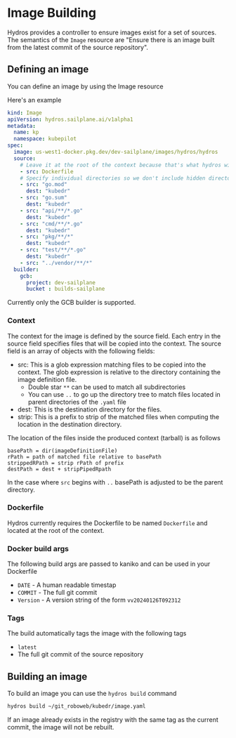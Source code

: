 # Image Building

Hydros provides a controller to ensure images exist for a set of sources. 
The semantics of the `Image` resource are 
"Ensure there is an image built from the latest commit of the source repository".

## Defining an image

You can define an image by using the Image resource

Here's an example

```yaml
kind: Image
apiVersion: hydros.sailplane.ai/v1alpha1
metadata:
  name: kp
  namespace: kubepilot
spec:
  image: us-west1-docker.pkg.dev/dev-sailplane/images/hydros/hydros
  source:
    # Leave it at the root of the context because that's what hydros will look for.
    - src: Dockerfile
    # Specify individual directories so we don't include hidden directories
    - src: "go.mod"
      dest: "kubedr"
    - src: "go.sum"
      dest: "kubedr"
    - src: "api/**/*.go"
      dest: "kubedr"
    - src: "cmd/**/*.go"
      dest: "kubedr"
    - src: "pkg/**/*"
      dest: "kubedr"
    - src: "test/**/*.go"
      dest: "kubedr"
    - src: "../vendor/**/*"
  builder:
    gcb:
      project: dev-sailplane
      bucket : builds-sailplane
```

Currently only the GCB builder is supported.

### Context

The context for the image is defined by the source field. Each entry in the source field specifies files
that will be copied into the context. The source field is an array of objects with the following fields:

* src: This is a glob expression matching files to be copied into the context. The glob expression is relative to the
  directory containing the image definition file.
  * Double star `**` can be used to match all subdirectories
  * You can use `..` to go up the directory tree to match files located in parent directories of the `.yaml` file
* dest: This is the destination directory for the files. 
* strip: This is a prefix to strip of the matched files when computing the location in the destination directory. 

The location of the files inside the produced context (tarball) is as follows

```
basePath = dir(imageDefinitionFile)
rPath = path of matched file relative to basePath
strippedRPath = strip rPath of prefix 
destPath = dest + stripPipedRpath
```

In the case where `src` begins with `..` basePath is adjusted to be the parent directory.

### Dockerfile

Hydros currently requires the Dockerfile to be named `Dockerfile` and located at the root of the context.

### Docker build args

The following build args are passed to kaniko and can be used in your Dockerfile

* `DATE` - A human readable timestap
* `COMMIT` - The full git commit
* `Version` - A version string of the form `vv20240126T092312`

### Tags

The build automatically tags the image with the following tags

* `latest` 
*  The full git commit of the source repository

## Building an image

To build an image you can use the `hydros build` command

```bash
hydros build ~/git_roboweb/kubedr/image.yaml
```

If an image already exists in the registry with the same tag as the current commit, the image will not be rebuilt.
